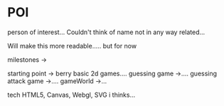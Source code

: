 # POI

person of interest...
Couldn't think of name not in any way related...

Will make this more readable..... but for now 

milestones -> 

starting point -> berry basic 2d games....
guessing game ->....
guessing attack game ->....
gameWorld ->... 





tech 
HTML5, Canvas, Webgl, SVG i thinks...

